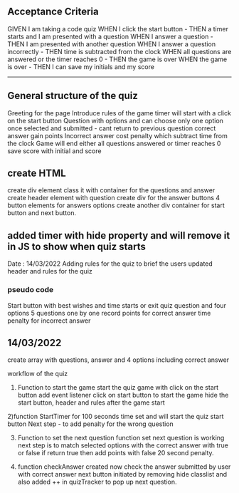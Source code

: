 
## Acceptance Criteria

GIVEN I am taking a code quiz
WHEN I click the start button - THEN a timer starts and I am presented with a question
WHEN I answer a question - THEN I am presented with another question
WHEN I answer a question incorrectly - THEN time is subtracted from the clock
WHEN all questions are answered or the timer reaches 0 - THEN the game is over
WHEN the game is over - THEN I can save my initials and my score

------------------------------------------------------------------------------------
## General structure of the quiz

Greeting for the page
Introduce rules of the game
timer will start with a click on the start button
Question with options and can choose only one option
once selected and submitted - cant return to previous question 
correct answer gain points
Incorrect answer cost penalty which subtract time from the clock
Game will end either all questions answered or timer reaches 0
save score with initial and score

## create HTML 
create div element class it with container for the questions and answer
    create header element with question 
    create div for the answer buttons
    4 button elements for answers options
create another div container for start button and next button.

added timer with hide property and will remove it in JS to show when quiz starts
-------------------------------------------------------------------------------
Date : 14/03/2022
Adding rules for the quiz to brief the users
updated header and rules for the quiz 


### pseudo code
Start button with best wishes and time starts or exit quiz
question and four options
5 questions one by one
record points for correct answer
time penalty for incorrect answer

## 14/03/2022

create array with questions, answer and 4 options including correct answer 

workflow of the quiz 
1) Function to start the game
    start the quiz game with click on the start button
    add event listener click on start button to start the game 
    hide the start button, header and rules after the game start


2)function StartTimer for 100 seconds
time set and will start the quiz start button
Next step - to add penalty for the wrong question 




3) Function to set the next question 
function set next question is working 
next step is to match selected options with the correct answer with true or false
if return true then add points with false 20 second penalty.

4) function checkAnswer created now 
    check the answer submitted by user with correct answer 
    next button initiated by removing hide classlist and also added ++ in quizTracker to pop up next question.









